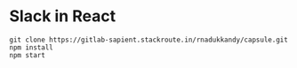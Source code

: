 # Slack in React 

```
git clone https://gitlab-sapient.stackroute.in/rnadukkandy/capsule.git
npm install
npm start
```